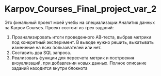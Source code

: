 # Karpov_Courses_Final_project_var_2
Это финальный проект моей учебы на специализации Аналитик данных на Karpov Courses.
Проект состоит из трех заданий:
1. Проанализировать итоги проведенного АВ-теста, выбрав метрики под конкретный эксперимент. В выводе нужно решить, выкатывать изменение на всех пользователей или нет.
2. Составить два SQL запроса.
3. Реализовать функции для пересчета метрик и построения визуализаций, при добавлении новых данных.
Полное описание заданий находится внутри блокнота
